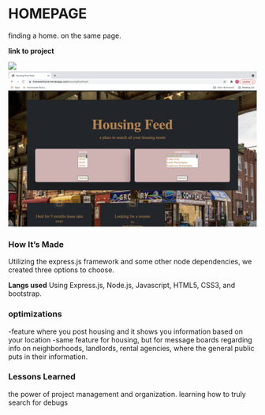 # HOMEPAGE

finding a home. on the same page. 

**link to project**



![](shot2.png)
![](shot4.png)

### How It’s Made
Utilizing the express.js framework and some other node dependencies, we created three options to choose.

<b>Langs used</b>
Using Express.js, Node.js, Javascript, HTML5, CSS3, and bootstrap.

### optimizations

-feature where you post housing and it shows you information based on your location 
-same feature for housing, but for message boards regarding info on neighborhoods, landlords, rental agencies, where the general public puts in their information. 

### Lessons Learned
the power of project management and organization. learning how to truly search for debugs 
